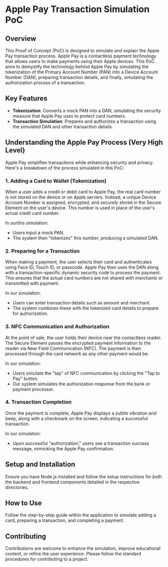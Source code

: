 # Apple Pay Transaction Simulation PoC

## Overview

This Proof of Concept (PoC) is designed to simulate and explain the Apple Pay transaction process. Apple Pay is a contactless payment technology that allows users to make payments using their Apple devices. This PoC aims to demystify the technology behind Apple Pay by simulating the tokenization of the Primary Account Number (PAN) into a Device Account Number (DAN), preparing transaction details, and finally, simulating the authorization process of a transaction.

## Key Features

- **Tokenization**: Converts a mock PAN into a DAN, simulating the security measure that Apple Pay uses to protect card numbers.
- **Transaction Simulation**: Prepares and authorizes a transaction using the simulated DAN and other transaction details.

## Understanding the Apple Pay Process (Very High Level)

Apple Pay simplifies transactions while enhancing security and privacy. Here's a breakdown of the process simulated in this PoC:

### 1. Adding a Card to Wallet (Tokenization)

When a user adds a credit or debit card to Apple Pay, the real card number is not stored on the device or on Apple servers. Instead, a unique Device Account Number is assigned, encrypted, and securely stored in the Secure Element on the user's device. This number is used in place of the user's actual credit card number.

In ourthis simulation:
- Users input a mock PAN.
- The system then "tokenizes" this number, producing a simulated DAN.

### 2. Preparing for a Transaction

When making a payment, the user selects their card and authenticates using Face ID, Touch ID, or passcode. Apple Pay then uses the DAN along with a transaction-specific dynamic security code to process the payment. This ensures that the actual card numbers are not shared with merchants or transmitted with payment.

In our simulation:
- Users can enter transaction details such as amount and merchant.
- The system combines these with the tokenized card details to prepare for authorization.

### 3. NFC Communication and Authorization

At the point of sale, the user holds their device near the contactless reader. The Secure Element passes the encrypted payment information to the reader via Near Field Communication (NFC). The payment is then processed through the card network as any other payment would be.

In our simulation:
- Users simulate the "tap" of NFC communication by clicking the "Tap to Pay" button.
- Our system simulates the authorization response from the bank or payment processor.

### 4. Transaction Completion

Once the payment is complete, Apple Pay displays a subtle vibration and beep, along with a checkmark on the screen, indicating a successful transaction.

In our simulation:
- Upon successful "authorization," users see a transaction success message, mimicking the Apple Pay confirmation.

## Setup and Installation

Ensure you have Node.js installed and follow the setup instructions for both the backend and frontend components detailed in the respective directories.

## How to Use

Follow the step-by-step guide within the application to simulate adding a card, preparing a transaction, and completing a payment.

## Contributing

Contributions are welcome to enhance the simulation, improve educational content, or refine the user experience. Please follow the standard procedures for contributing to a project.
